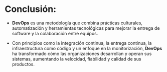 
# Conclusión:


 
- **DevOps** es una metodología que combina prácticas culturales, automatización y 
herramientas tecnológicas para mejorar la entrega de software y la colaboración entre 
equipos. 

- Con principios como la integración continua, la entrega continua, la 
infraestructura como código y un enfoque en la monitorización, **DevOps** ha 
transformado cómo las organizaciones desarrollan y operan sus sistemas, aumentando la 
velocidad, fiabilidad y calidad de sus productos.
